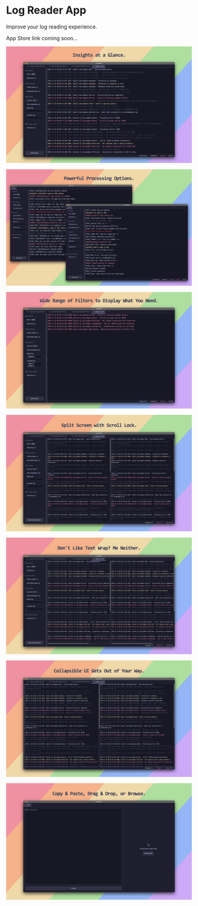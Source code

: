 # Log Reader App

Improve your log reading experience.

App Store link coming soon...

![](./assets/view.png)

![](./assets/view-processing.png)

![](./assets/view-filtered.png)

![](./assets/split.png)

![](./assets/split-nowrap.png)

![](./assets/split-nosidebar.png)

![](./assets/input.png)

